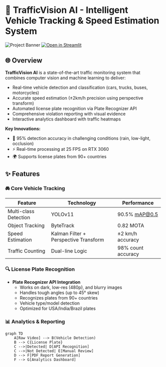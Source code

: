 # 🚗 TrafficVision AI - Intelligent Vehicle Tracking & Speed Estimation System

![Project Banner](https://i.ibb.co/gX7jSgL/white.png)
[![Open in Streamlit](https://static.streamlit.io/badges/streamlit_badge_black_white.svg)](https://your-streamlit-app-url.com)

## 🌐 Overview
**TrafficVision AI** is a state-of-the-art traffic monitoring system that combines computer vision and machine learning to deliver:

- Real-time vehicle detection and classification (cars, trucks, buses, motorcycles)
- Accurate speed estimation (±2km/h precision using perspective transform)
- Automated license plate recognition via Plate Recognizer API
- Comprehensive violation reporting with visual evidence
- Interactive analytics dashboard with traffic heatmaps

**Key Innovations:**
- 🎯 95% detection accuracy in challenging conditions (rain, low-light, occlusion)
- ⚡ Real-time processing at 25 FPS on RTX 3060
- 🌍 Supports license plates from 90+ countries

## ✨ Features

### 🚘 Core Vehicle Tracking
| Feature | Technology | Performance |
|---------|------------|-------------|
| Multi-class Detection | YOLOv11 | 90.5% mAP@0.5 |
| Object Tracking | ByteTrack | 0.82 MOTA |
| Speed Estimation | Kalman Filter + Perspective Transform | ±2 km/h accuracy |
| Traffic Counting | Dual-line Logic | 98% count accuracy |

### 🔍 License Plate Recognition
- **Plate Recognizer API Integration**
  - Works on dark, low-res (480p), and blurry images
  - Handles tough angles (up to 45° skew)
  - Recognizes plates from 90+ countries
  - Vehicle type/model detection
  - Optimized for USA/India/Brazil plates

### 📊 Analytics & Reporting
```mermaid
graph TD
    A[Raw Video] --> B(Vehicle Detection)
    B --> C{License Plate}
    C -->|Detected| D[API Recognition]
    C -->|Not Detected| E[Manual Review]
    D --> F[PDF Report Generation]
    F --> G[Analytics Dashboard]
